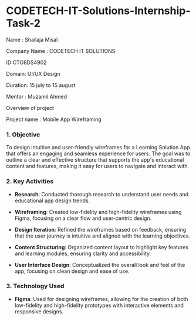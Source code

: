 # CODETECH-IT-Solutions-Internship-Task-2

Name : Shailaja Misal

Company Name : CODETECH IT SOLUTIONS

ID:CTO8DS4902

Domain: UI/UX Design

Duration: 15 july to 15 august

Mentor : Muzamil Ahmed

Overview of project

Project name : Mobile App Wireframing

### 1. Objective
To design intuitive and user-friendly wireframes for a Learning Solution App that offers an engaging and seamless experience for users. The goal was to outline a clear and effective structure that supports the app's educational content and features, making it easy for users to navigate and interact with.

### 2. Key Activities
- **Research**: Conducted thorough research to understand user needs and educational app design trends.
  
- **Wireframing**: Created low-fidelity and high-fidelity wireframes using Figma, focusing on a clear flow and user-centric design.
  
- **Design Iteration**: Refined the wireframes based on feedback, ensuring that the user journey is intuitive and aligned with the learning objectives.
  
- **Content Structuring**: Organized content layout to highlight key features and learning modules, ensuring clarity and accessibility.

- **User Interface Design**: Conceptualized the overall look and feel of the app, focusing on clean design and ease of use.

### 3. Technology Used
- **Figma**: Used for designing wireframes, allowing for the creation of both low-fidelity and high-fidelity prototypes with interactive elements and responsive designs.
